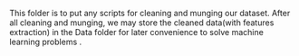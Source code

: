 This folder is to put any scripts for cleaning and munging our dataset. After all cleaning and munging, we may store the cleaned data(with features extraction) in the Data folder for later convenience to solve machine learning problems
.  
